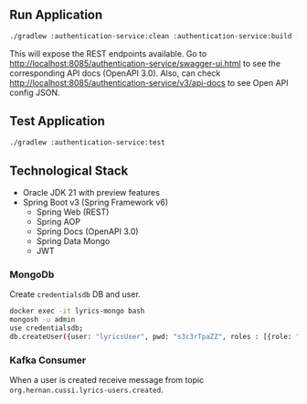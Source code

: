 ## Run Application

```bash
./gradlew :authentication-service:clean :authentication-service:build :authentication-service:bootRun
```

This will expose the REST endpoints available. Go to [http://localhost:8085/authentication-service/swagger-ui.html](http://localhost:8085/authentication-service/swagger-ui.html) to see the corresponding API docs (OpenAPI 3.0). 
Also, can check [http://localhost:8085/authentication-service/v3/api-docs](http://localhost:8085/authentication-service/v3/api-docs) to see Open API config JSON.

## Test Application

```bash
./gradlew :authentication-service:test
```

## Technological Stack

* Oracle JDK 21 with preview features
* Spring Boot v3 (Spring Framework v6)
  * Spring Web (REST)
  * Spring AOP
  * Spring Docs (OpenAPI 3.0)
  * Spring Data Mongo
  * JWT

### MongoDb

Create `credentialsdb` DB and user.

```bash
docker exec -it lyrics-mongo bash
mongosh -u admin
use credentialsdb;
db.createUser({user: "lyricsUser", pwd: "s3c3rTpaZZ", roles : [{role: "readWrite", db: "credentialsdb"}]});
```

### Kafka Consumer

When a user is created receive message from topic `org.hernan.cussi.lyrics-users.created`.
